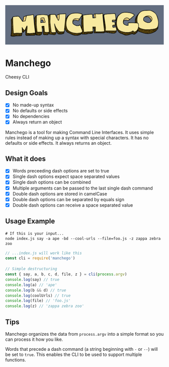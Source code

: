 <img alt="" src="manchego-logo.png">

# Manchego
Cheesy CLI

## Design Goals
- [x] No made-up syntax
- [x] No defaults or side effects
- [x] No dependencies
- [x] Always return an object

Manchego is a tool for making Command Line Interfaces. It uses simple rules instead of making up a syntax with special characters. It has no defaults or side effects. It always returns an object.

## What it does
- [x] Words preceeding dash options are set to true
- [x] Single dash options expect space separated values
- [x] Single dash options can be combined
- [x] Multiple arguments can be passed to the last single dash command
- [x] Double dash options are stored in camelCase
- [x] Double dash options can be separated by equals sign
- [x] Double dash options can receive a space separated value

## Usage Example
```console
# If this is your input...
node index.js say -a ape -bd --cool-urls --file=foo.js -z zappa zebra zoo
```

```js
// ...index.js will work like this
const cli = require('manchego')

// Simple destructuring
const { say, a, b, c, d, file, z } = cli(process.argv)
console.log(say) // true
console.log(a) // 'ape'
console.log(b && d) // true
console.log(coolUrls) // true
console.log(file) // 'foo.js'
console.log(z) // 'zappa zebra zoo'
```

## Tips
Manchego organizes the data from `process.argv` into a simple format so you can process it how you like.

Words that precede a dash command (a string beginning with `-` or `--`) will be set to `true`. This enables the CLI to be used to support multiple functions.
